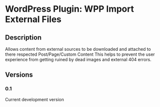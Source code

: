 WordPress Plugin: WPP Import External Files
===========================================

Description
-----------

Allows content from external sources to be downloaded and attached to there respected Post/Page/Custom Content
This helps to prevent the user experience from getting ruined by dead images and external 404 errors.

Versions
--------

### 0.1

Current development version
